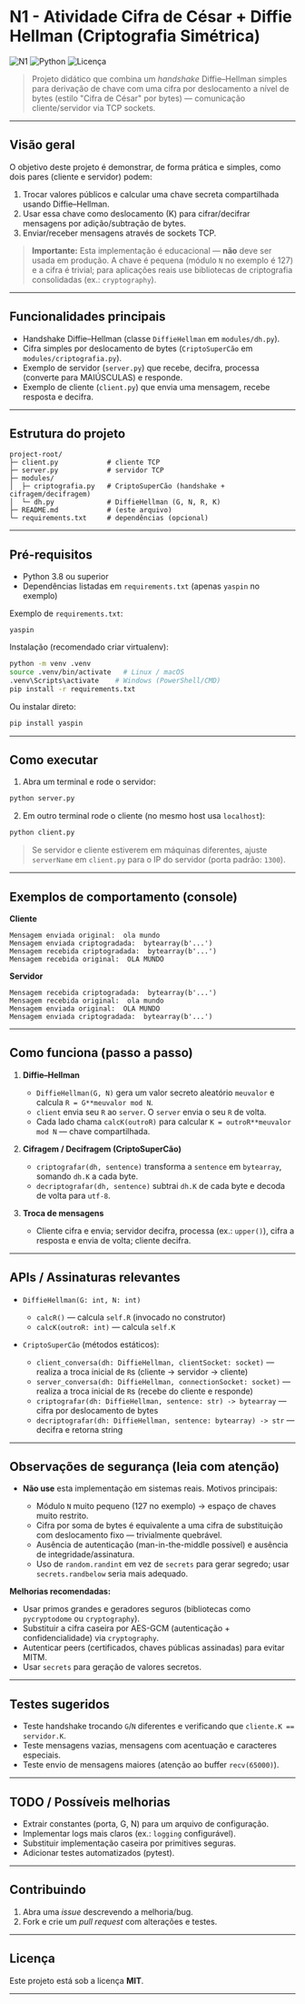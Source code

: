 # N1 - Atividade Cifra de César + Diffie Hellman (Criptografia Simétrica)

![N1](https://img.shields.io/badge/atividade-N1-blue) ![Python](https://img.shields.io/badge/python-3.8%2B-green) ![Licença](https://img.shields.io/badge/license-MIT-lightgrey)

> Projeto didático que combina um *handshake* Diffie–Hellman simples para derivação de chave com uma cifra por deslocamento a nível de bytes (estilo "Cifra de César" por bytes) — comunicação cliente/servidor via TCP sockets.

---

## Visão geral

O objetivo deste projeto é demonstrar, de forma prática e simples, como dois pares (cliente e servidor) podem:

1. Trocar valores públicos e calcular uma chave secreta compartilhada usando Diffie–Hellman.
2. Usar essa chave como deslocamento (K) para cifrar/decifrar mensagens por adição/subtração de bytes.
3. Enviar/receber mensagens através de sockets TCP.

> **Importante:** Esta implementação é educacional — **não** deve ser usada em produção. A chave é pequena (módulo `N` no exemplo é 127) e a cifra é trivial; para aplicações reais use bibliotecas de criptografia consolidadas (ex.: `cryptography`).

---

## Funcionalidades principais

* Handshake Diffie–Hellman (classe `DiffieHellman` em `modules/dh.py`).
* Cifra simples por deslocamento de bytes (`CriptoSuperCão` em `modules/criptografia.py`).
* Exemplo de servidor (`server.py`) que recebe, decifra, processa (converte para MAIÚSCULAS) e responde.
* Exemplo de cliente (`client.py`) que envia uma mensagem, recebe resposta e decifra.

---

## Estrutura do projeto

```
project-root/
├─ client.py            # cliente TCP
├─ server.py            # servidor TCP
├─ modules/
│  ├─ criptografia.py   # CriptoSuperCão (handshake + cifragem/decifragem)
│  └─ dh.py             # DiffieHellman (G, N, R, K)
├─ README.md            # (este arquivo)
└─ requirements.txt     # dependências (opcional)
```

---

## Pré-requisitos

* Python 3.8 ou superior
* Dependências listadas em `requirements.txt` (apenas `yaspin` no exemplo)

Exemplo de `requirements.txt`:

```
yaspin
```

Instalação (recomendado criar virtualenv):

```bash
python -m venv .venv
source .venv/bin/activate   # Linux / macOS
.venv\Scripts\activate    # Windows (PowerShell/CMD)
pip install -r requirements.txt
```

Ou instalar direto:

```bash
pip install yaspin
```

---

## Como executar

1. Abra um terminal e rode o servidor:

```bash
python server.py
```

2. Em outro terminal rode o cliente (no mesmo host usa `localhost`):

```bash
python client.py
```

> Se servidor e cliente estiverem em máquinas diferentes, ajuste `serverName` em `client.py` para o IP do servidor (porta padrão: `1300`).

---

## Exemplos de comportamento (console)

**Cliente**

```
Mensagem enviada original:  ola mundo
Mensagem enviada criptogradada:  bytearray(b'...')
Mensagem recebida criptogradada:  bytearray(b'...')
Mensagem recebida original:  OLA MUNDO
```

**Servidor**

```
Mensagem recebida criptogradada:  bytearray(b'...')
Mensagem recebida original:  ola mundo
Mensagem enviada original:  OLA MUNDO
Mensagem enviada criptogradada:  bytearray(b'...')
```

---

## Como funciona (passo a passo)

1. **Diffie–Hellman**

   * `DiffieHellman(G, N)` gera um valor secreto aleatório `meuvalor` e calcula `R = G**meuvalor mod N`.
   * `client` envia seu `R` ao `server`. O `server` envia o seu `R` de volta.
   * Cada lado chama `calcK(outroR)` para calcular `K = outroR**meuvalor mod N` — chave compartilhada.

2. **Cifragem / Decifragem (CriptoSuperCão)**

   * `criptografar(dh, sentence)` transforma a `sentence` em `bytearray`, somando `dh.K` a cada byte.
   * `decriptografar(dh, sentence)` subtrai `dh.K` de cada byte e decoda de volta para `utf-8`.

3. **Troca de mensagens**

   * Cliente cifra e envia; servidor decifra, processa (ex.: `upper()`), cifra a resposta e envia de volta; cliente decifra.

---

## APIs / Assinaturas relevantes

* `DiffieHellman(G: int, N: int)`

  * `calcR()` — calcula `self.R` (invocado no construtor)
  * `calcK(outroR: int)` — calcula `self.K`

* `CriptoSuperCão` (métodos estáticos):

  * `client_conversa(dh: DiffieHellman, clientSocket: socket)` — realiza a troca inicial de `R`s (cliente -> servidor -> cliente)
  * `server_conversa(dh: DiffieHellman, connectionSocket: socket)` — realiza a troca inicial de `R`s (recebe do cliente e responde)
  * `criptografar(dh: DiffieHellman, sentence: str) -> bytearray` — cifra por deslocamento de bytes
  * `decriptografar(dh: DiffieHellman, sentence: bytearray) -> str` — decifra e retorna string

---

## Observações de segurança (leia com atenção)

* **Não use** esta implementação em sistemas reais. Motivos principais:

  * Módulo `N` muito pequeno (127 no exemplo) → espaço de chaves muito restrito.
  * Cifra por soma de bytes é equivalente a uma cifra de substituição com deslocamento fixo — trivialmente quebrável.
  * Ausência de autenticação (man-in-the-middle possível) e ausência de integridade/assinatura.
  * Uso de `random.randint` em vez de `secrets` para gerar segredo; usar `secrets.randbelow` seria mais adequado.

**Melhorias recomendadas:**

* Usar primos grandes e geradores seguros (bibliotecas como `pycryptodome` ou `cryptography`).
* Substituir a cifra caseira por AES-GCM (autenticação + confidencialidade) via `cryptography`.
* Autenticar peers (certificados, chaves públicas assinadas) para evitar MITM.
* Usar `secrets` para geração de valores secretos.

---

## Testes sugeridos

* Teste handshake trocando `G`/`N` diferentes e verificando que `cliente.K == servidor.K`.
* Teste mensagens vazias, mensagens com acentuação e caracteres especiais.
* Teste envio de mensagens maiores (atenção ao buffer `recv(65000)`).

---

## TODO / Possíveis melhorias

* Extrair constantes (porta, G, N) para um arquivo de configuração.
* Implementar logs mais claros (ex.: `logging` configurável).
* Substituir implementação caseira por primitives seguras.
* Adicionar testes automatizados (pytest).

---

## Contribuindo

1. Abra uma *issue* descrevendo a melhoria/bug.
2. Fork e crie um *pull request* com alterações e testes.

---

## Licença

Este projeto está sob a licença **MIT**.

---
